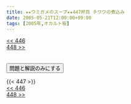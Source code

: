 ```yaml
---
title: ★★ウミガメのスープ★★447杯目 チワワの煮込み
date: 2005-05-21T12:00:00+09:00
tags: [2005年,オカルト板]
---
```

<div class="th_left"><a href="../446"><< 446</a></div>
<div class="th_right"><a href="../448">448 >></a></div>
<br><br>
<script src="../../js/cupsoup.js"></script>
<form>
<input type="button" value="問題と解説のみにする" onClick="toggleCupsoup()">
</form>
{{< 447 >}}
<div class="th_left"><a href="../446"><< 446</a></div>
<div class="th_right"><a href="../448">448 >></a></div>